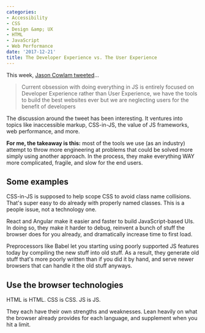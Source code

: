 ```yaml
---
categories:
- Accessibility
- CSS
- Design &amp; UX
- HTML
- JavaScript
- Web Performance
date: '2017-12-21'
title: The Developer Experience vs. The User Experience
---
```


This week, [Jason Cowlam tweeted](https://twitter.com/jiveturkeyJason/status/943152129820299265)...

> Current obsession with doing everything in JS is entirely focused on Developer Experience rather than User Experience, we have the tools to build the best websites ever but we are neglecting users for the benefit of developers

The discussion around the tweet has been interesting. It ventures into topics like inaccessible markup, CSS-in-JS, the value of JS frameworks, web performance, and more.

**For me, the takeaway is this:** most of the tools we use (as an industry) attempt to throw more engineering at problems that could be solved more simply using another approach. In the process, they make everything WAY more complicated, fragile, and slow for the end users.

## Some examples

CSS-in-JS is supposed to help scope CSS to avoid class name collisions. That's super easy to do already with properly named classes. This is a people issue, not a technology one.

React and Angular make it easier and faster to build JavaScript-based UIs. In doing so, they make it harder to debug, reinvent a bunch of stuff the browser does for you already, and dramatically increase time to first load.

Preprocessors like Babel let you starting using poorly supported JS features today by compiling the new stuff into old stuff. As a result, they generate old stuff that's more poorly written than if you did it by hand, and serve newer browsers that can handle it the old stuff anyways.

## Use the browser technologies

HTML is HTML. CSS is CSS. JS is JS.

They each have their own strengths and weaknesses. Lean heavily on what the browser already provides for each language, and supplement when you hit a limit.